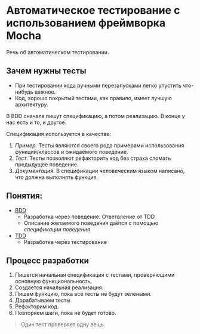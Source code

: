 # Автоматическое тестирование c использованием фреймворка Mocha

Речь об автоматическом тестировании.

## Зачем нужны тесты

- При тестировании кода ручными перезапусками легко упустить что-нибудь важное.
- Код, хорошо покрытый тестами, как правило, имеет лучшую архитектуру.

В BDD сначала пишут спецификацию, а потом реализацию. В конце у нас есть и то, и другое.

Спецификация используется в качестве:

1. *Пример*. Тесты являются своего рода примерами использования функций/классов и ожидаемого поведение.
2. *Тест*. Тесты позволяют рефакторить код без страха сломать предыдущее поведение.
3. *Документация*. В спецификации человеческим языком написано, что должна выполнять функция.

## Понятия:

- [BDD](https://ru.wikipedia.org/wiki/BDD_(%D0%BF%D1%80%D0%BE%D0%B3%D1%80%D0%B0%D0%BC%D0%BC%D0%B8%D1%80%D0%BE%D0%B2%D0%B0%D0%BD%D0%B8%D0%B5))
  - Разработка через поведение. Ответвление от TDD
  - Описание желаемого поведения даётся с помощью *спецификации поведения*
- [TDD](https://ru.wikipedia.org/wiki/%D0%A0%D0%B0%D0%B7%D1%80%D0%B0%D0%B1%D0%BE%D1%82%D0%BA%D0%B0_%D1%87%D0%B5%D1%80%D0%B5%D0%B7_%D1%82%D0%B5%D1%81%D1%82%D0%B8%D1%80%D0%BE%D0%B2%D0%B0%D0%BD%D0%B8%D0%B5)
  - Разработка через тестирование
  
## Процесс разработки

1. Пишется начальная спецификация с тестами, проверяющими основную функциональность.
2. Создается начальная реализация.
3. Пишем функцию, пока все тесты не будут зелеными.
4. Дорабатываем тесты
5. Рефакторим код.
6. Повторяем шаги, пока не будет готово.

> Один тест проверяет одну вещь.
